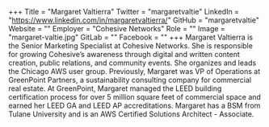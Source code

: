 +++
Title = "Margaret Valtierra"
Twitter = "margaretvaltie"
LinkedIn = "https://www.linkedin.com/in/margaretvaltierra/"
GitHub = "margaretvaltie"
Website = ""
Employer = "Cohesive Networks"
Role = ""
Image = "margaret-valtie.jpg"
GitLab = ""
Facebook = ""
+++
Margaret Valtierra is the Senior Marketing Specialist at Cohesive Networks.  She is responsible for growing Cohesive’s awareness through digital and written content creation, public relations, and community events. She organizes and leads the Chicago AWS user group. Previously, Margaret was VP of Operations at GreenPoint Partners, a sustainability consulting company for commercial real estate. At GreenPoint, Margaret managed the LEED building certification process for over 5 million square feet of commercial space and earned her LEED GA and LEED AP accreditations. Margaret has a BSM from Tulane University and is an AWS Certified Solutions Architect - Associate.